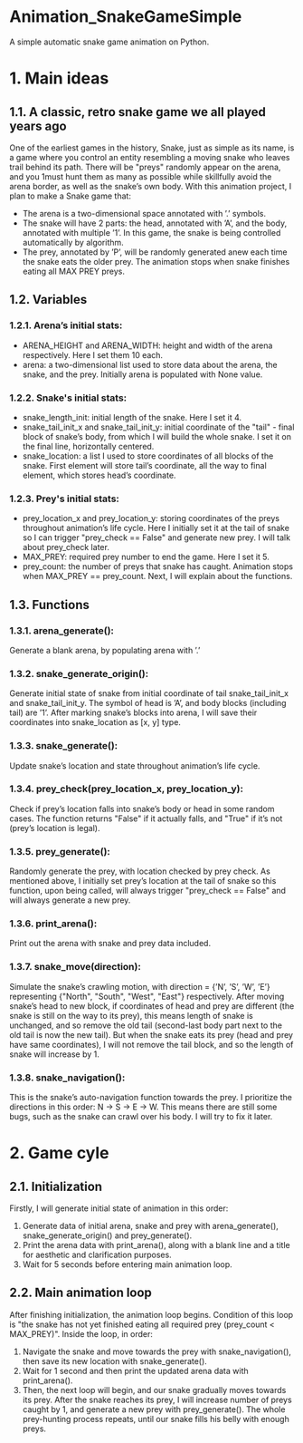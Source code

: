 # Animation_SnakeGameSimple
A simple automatic snake game animation on Python.
# 1. Main ideas
## 1.1. A classic, retro snake game we all played years ago
One of the earliest games in the history, Snake, just as simple as its name, is a game where you control an entity resembling a moving snake who leaves trail behind its path. There will be "preys" randomly appear on the arena, and you 1must hunt them as many as possible while skillfully avoid the arena border, as well as the snake’s own body. With this animation project, I plan to make a Snake game that:
- The arena is a two-dimensional space annotated with ’.’ symbols.
- The snake will have 2 parts: the head, annotated with ’A’, and the body, annotated with multiple ’1’. In this game, the snake is being controlled automatically by algorithm.
- The prey, annotated by ’P’, will be randomly generated anew each time the snake eats the older prey. The animation stops when snake finishes eating all MAX PREY preys.
## 1.2. Variables
### 1.2.1. Arena’s initial stats:
- ARENA_HEIGHT and ARENA_WIDTH: height and width of the arena respectively. Here I set them 10 each.
- arena: a two-dimensional list used to store data about the arena, the snake, and the prey. Initially arena is populated with None value.
### 1.2.2. Snake's initial stats:
- snake_length_init: initial length of the snake. Here I set it 4.
- snake_tail_init_x and snake_tail_init_y: initial coordinate of the "tail" - final block of snake’s body, from which I will build the whole snake. I set it on the final line, horizontally centered.
- snake_location: a list I used to store coordinates of all blocks of the snake. First element will store tail’s coordinate, all the way to final element, which stores head’s coordinate.
### 1.2.3. Prey's initial stats:
- prey_location_x and prey_location_y: storing coordinates of the preys throughout animation’s life cycle. Here I initially set it at the tail of snake so I can trigger "prey_check == False" and generate new prey. I will talk about prey_check later.
- MAX_PREY: required prey number to end the game. Here I set it 5.
- prey_count: the number of preys that snake has caught. Animation stops when MAX_PREY == prey_count.
Next, I will explain about the functions.
## 1.3. Functions
### 1.3.1. arena_generate():
Generate a blank arena, by populating arena with ’.’
### 1.3.2. snake_generate_origin():
Generate initial state of snake from initial coordinate of tail snake_tail_init_x and snake_tail_init_y. The symbol of head is ’A’, and body blocks (including tail) are ’1’. After marking snake’s blocks into arena, I will save their coordinates into snake_location as [x, y] type.
### 1.3.3. snake_generate():
Update snake’s location and state throughout animation’s life cycle.
### 1.3.4. prey_check(prey_location_x, prey_location_y):
Check if prey’s location falls into snake’s body or head in some random cases. The function returns "False" if it actually falls, and "True" if it’s not (prey’s location is legal).
### 1.3.5. prey_generate():
Randomly generate the prey, with location checked by prey check. As mentioned above, I initially set prey’s location at the tail of snake so this function, upon being called, will always trigger "prey_check == False" and will always generate a new prey.
### 1.3.6. print_arena():
Print out the arena with snake and prey data included.
### 1.3.7. snake_move(direction):
Simulate the snake’s crawling motion, with direction = {’N’, ’S’, ’W’, ’E’} representing {"North", "South", "West", "East"} respectively. After moving snake’s head to new block, if coordinates of head and prey are different (the snake is still on the way to its prey), this means length of snake is unchanged, and so remove the old tail (second-last body part next to the old tail is now the new tail). But when the snake eats its prey (head and prey have same coordinates), I will not remove the tail block, and so the length of snake will increase by 1.
### 1.3.8. snake_navigation():
This is the snake’s auto-navigation function towards the prey. I prioritize the directions in this order: N -> S -> E -> W. This means there are still some bugs, such as the snake can crawl over his body. I will try to fix it later.
# 2. Game cyle
## 2.1. Initialization
Firstly, I will generate initial state of animation in this order:
1. Generate data of initial arena, snake and prey with arena_generate(), snake_generate_origin() and prey_generate().
2. Print the arena data with print_arena(), along with a blank line and a title for aesthetic and clarification purposes.
3. Wait for 5 seconds before entering main animation loop.
## 2.2. Main animation loop
After finishing initialization, the animation loop begins. Condition of this loop is "the snake has not yet finished eating all required prey (prey_count < MAX_PREY)". Inside the loop, in order:
1. Navigate the snake and move towards the prey with snake_navigation(), then save its new location with snake_generate().
2. Wait for 1 second and then print the updated arena data with print_arena().
3. Then, the next loop will begin, and our snake gradually moves towards its prey. After the snake reaches its prey, I will increase number of preys caught by 1, and generate a new prey with prey_generate(). The whole prey-hunting process repeats, until our snake fills his belly with enough preys.
